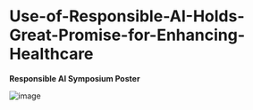 # Use-of-Responsible-AI-Holds-Great-Promise-for-Enhancing-Healthcare

**Responsible AI Symposium Poster**

![image](https://github.com/Sudhish21/Use-of-Responsible-AI-Holds-Great-Promise-for-Enhancing-Healthcare/assets/43086002/c22edd0f-16cf-4989-a5c6-2b9d77d470ec)
